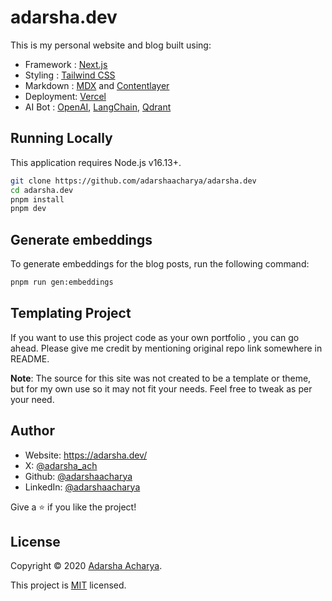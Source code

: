 # adarsha.dev

This is my personal website and blog built using:

- Framework : [Next.js](https://nextjs.org/)
- Styling : [Tailwind CSS](https://tailwindcss.com/)
- Markdown : [MDX](https://mdxjs.com/) and [Contentlayer](https://contentlayer.dev/)
- Deployment: [Vercel](https://vercel.com/)
- AI Bot : [OpenAI](https://openai.com/), [LangChain](https://langchain.com/), [Qdrant](https://qdrant.tech/)

## Running Locally

This application requires Node.js v16.13+.

```bash
git clone https://github.com/adarshaacharya/adarsha.dev
cd adarsha.dev
pnpm install
pnpm dev
```

## Generate embeddings

To generate embeddings for the blog posts, run the following command:

```bash
pnpm run gen:embeddings
```

## Templating Project

If you want to use this project code as your own portfolio , you can go ahead. Please give me credit by mentioning original repo link somewhere in README.

**Note**: The source for this site was not created to be a template or theme, but for my own use so it may not fit your needs. Feel free to tweak as per your need.

## Author

- Website: https://adarsha.dev/
- X: [@adarsha_ach](https://x.com/adarsha_ach)
- Github: [@adarshaacharya](https://github.com/adarshaacharya)
- LinkedIn: [@adarshaacharya](https://linkedin.com/in/adarshaacharya)

Give a ⭐️ if you like the project!

## License

Copyright © 2020 [Adarsha Acharya](https://github.com/adarshaacharya).<br />

This project is [MIT](https://github.com/adarshaacharya/adarsha.dev/blob/master/LICENSE) licensed.
